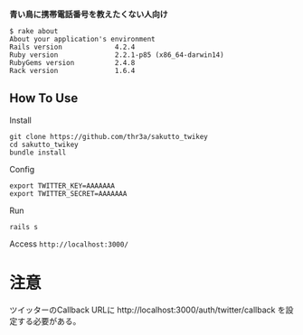 **青い鳥に携帯電話番号を教えたくない人向け**

```
$ rake about
About your application's environment
Rails version             4.2.4
Ruby version              2.2.1-p85 (x86_64-darwin14)
RubyGems version          2.4.8
Rack version              1.6.4
```

## How To Use

Install

```
git clone https://github.com/thr3a/sakutto_twikey
cd sakutto_twikey
bundle install
```

Config

```
export TWITTER_KEY=AAAAAAA
export TWITTER_SECRET=AAAAAAA
```

Run

```
rails s
```

Access `http://localhost:3000/`

# 注意

ツイッターのCallback URLに http://localhost:3000/auth/twitter/callback を設定する必要がある。